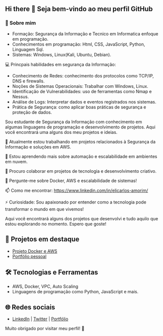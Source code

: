 ## Hi there 👋 Seja bem-vindo ao meu perfil GitHub

### :man: Sobre mim

- Formação: Segurança da Informação e Tecnico em Informatica enfoque em programação.
- Conhecimentos em programação: Html, CSS, JavaScript, Python, Linguagem Sql.
- Sistemas: Windows, Linux(Kali, Ubuntu, Debian).

:computer: Princpais habilidades em segurança da Informação:
- Conhecimento de Redes: conhecimento dos protocolos como TCP/IP, DNS e firewalls.
- Noções de Sistemas Operacionais: Trabalhar com Windows, Linux.
- Identificação de Vulnerabilidades: uso de ferramentas como Nmap e Nessus.
- Análise de Logs: Interpretar dados e eventos registrados nos sistemas.
- Prática de Segurança: como aplicar boas práticas de segurança e proteção de dados.

Sou estudante de Segurança da Informação com conhecimento em algumas linguagens de programação e desenvolvimento de projetos. Aqui você encontrará uma alguns dos meu projetos e ideias.

🔭 Atualmente estou trabalhando em projetos relacionados à Segurança da Informação e soluções em AWS.

🌱 Estou aprendendo mais sobre automação e escalabilidade em ambientes em nuvem.

👯 Procuro colaborar em projetos de tecnologia e desenvolvimento criativo.

💬 Pergunte-me sobre Docker, AWS e escalabilidade de sistemas!

📫 Como me encontrar: https://www.linkedin.com/in/elicarlos-amorim/

⚡ Curiosidade: Sou apaixonado por entender como a tecnologia pode transformar o mundo em que vivemos!

Aqui você encontrará alguns dos projetos que desenvolvi e tudo aquilo que estou explorando no momento. Espero que goste!

## 🚀 Projetos em destaque
- [Projeto Docker e AWS](https://github.com/elicarlos-stack/projeto_docker_aws)
- [Portfólio pessoal](https://elicarlos-stack.github.io)

## 🛠️ Tecnologias e Ferramentas
- AWS, Docker, VPC, Auto Scaling
- Linguagens de programação como Python, JavaScript e mais.

## 🌐 Redes sociais
- [LinkedIn](#) | [Twitter](#) | [Portfólio](#)

Muito obrigado por visitar meu perfil! 🚀

